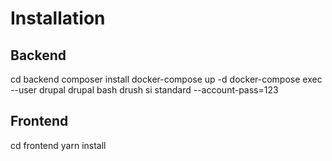 # Installation

## Backend

cd backend
composer install
docker-compose up -d
docker-compose exec --user drupal drupal bash
drush si standard --account-pass=123

## Frontend

cd frontend
yarn install
